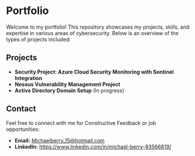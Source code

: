 
# Portfolio

Welcome to my portfolio! This repository showcases my projects, skills, and expertise in various areas of cybersecurity. Below is an overview of the types of projects included:

## Projects
- **Security Project: Azure Cloud Security Monitoring with Sentinel Integration**
- **Nessus Vulnerability Management Project**
- **Active Directory Domain Setup** (In progress)

## Contact
Feel free to connect with me for Constructive Feedback or job opportunities:  
- **Email:** Michaelberry_15@hotmail.com  
- **LinkedIn:** https://www.linkedin.com/in/michael-berry-93566819/
 
